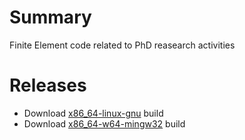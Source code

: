 # Summary
Finite Element code related to PhD reasearch activities

# Releases
- Download [x86_64-linux-gnu](https://github.com/ntilau/uni-phd-fes-cpp/raw/master/bin/x86_64-linux-gnu/fes) build
- Download [x86_64-w64-mingw32](https://github.com/ntilau/uni-phd-fes-cpp/raw/master/bin/x86_64-w64-mingw32/fes.exe) build
